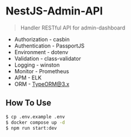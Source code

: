 # NestJS-Admin-API
> Handler RESTful API for admin-dashboard

* Authorization - casbin
* Authentication - PassportJS
* Environment - dotenv
* Validation - class-validator
* Logging - winston
* Monitor - Prometheus
* APM - ELK
* ORM - TypeORM@3.x

## How To Use
```zsh
$ cp .env.example .env
$ docker compose up -d
$ npm run start:dev
```